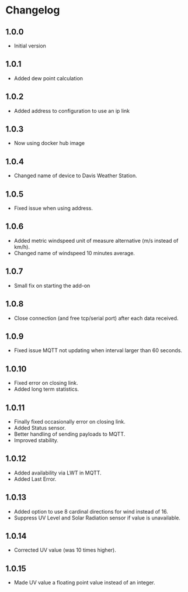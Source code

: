 # Changelog

## 1.0.0

- Initial version

## 1.0.1

- Added dew point calculation

## 1.0.2

- Added address to configuration to use an ip link

## 1.0.3

- Now using docker hub image

## 1.0.4

- Changed name of device to Davis Weather Station.

## 1.0.5

- Fixed issue when using address.

## 1.0.6

- Added metric windspeed unit of measure alternative (m/s instead of km/h).
- Changed name of windspeed 10 minutes average.

## 1.0.7

- Small fix on starting the add-on

## 1.0.8

- Close connection (and free tcp/serial port) after each data received.

## 1.0.9

- Fixed issue MQTT not updating when interval larger than 60 seconds.

## 1.0.10

- Fixed error on closing link.
- Added long term statistics.

## 1.0.11

- Finally fixed occasionally error on closing link.
- Added Status sensor.
- Better handling of sending payloads to MQTT.
- Improved stability.

## 1.0.12

- Added availability via LWT in MQTT.
- Added Last Error.

## 1.0.13

- Added option to use 8 cardinal directions for wind instead of 16.
- Suppress UV Level and Solar Radiation sensor if value is unavailable.

## 1.0.14

- Corrected UV value (was 10 times higher).

## 1.0.15

- Made UV value a floating point value instead of an integer.
